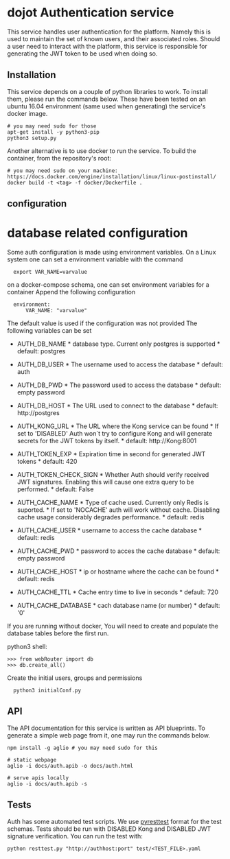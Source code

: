 # dojot Authentication service


This service handles user authentication for the platform. Namely this is used to
maintain the set of known users, and their associated roles. Should a user need
to interact with the platform, this service is responsible for generating the JWT
token to be used when doing so.

## Installation

This service depends on a couple of python libraries to work. To install them, please run the
commands below. These have been tested on an ubuntu 16.04 environment (same used when generating)
the service's docker image.

```shell
# you may need sudo for those
apt-get install -y python3-pip
python3 setup.py
```

Another alternative is to use docker to run the service. To build the container, from the
repository's  root:

```shell
# you may need sudo on your machine: https://docs.docker.com/engine/installation/linux/linux-postinstall/
docker build -t <tag> -f docker/Dockerfile .
```

## configuration
# database related configuration

Some auth configuration is made using environment variables.
On a Linux system one can set a environment variable with the command
```shell
  export VAR_NAME=varvalue
```

on a docker-compose schema, one can set environment variables for a container
Append the following configuration
```shell
  environment:
      VAR_NAME: "varvalue"
```

The default value is used if the configuration was not provided
The following variables can be set

  * AUTH_DB_NAME
	    	* database type. Current only postgres is supported
	    	* default: postgres

  * AUTH_DB_USER
	    	* The username used to access the database
	    	* default: auth

  * AUTH_DB_PWD
        * The password used to access the database
        * default: empty password

  * AUTH_DB_HOST
        * The URL used to connect to the database
        * default: http://postgres

  * AUTH_KONG_URL
        * The URL where the Kong service can be found
        * If set to 'DISABLED' Auth won´t try to configure Kong and will generate secrets for the JWT tokens by itself.
        * default: http://Kong:8001

  * AUTH_TOKEN_EXP
        * Expiration time in second for generated JWT tokens
        * default: 420

  * AUTH_TOKEN_CHECK_SIGN
        * Whether Auth should verify received JWT signatures. Enabling this will cause one extra query to be performed.
        * default: False

  * AUTH_CACHE_NAME
        * Type of cache used. Currently only Redis is suported.
        * If set to 'NOCACHE' auth will work without cache. Disabling cache usage considerably degrades performance.
        * default: redis

  * AUTH_CACHE_USER
        * username to access the cache database
        * default: redis

  * AUTH_CACHE_PWD
        * password to acces the cache database
        * default: empty password

  * AUTH_CACHE_HOST
        * ip or hostname where the cache can be found
        * default: redis

  * AUTH_CACHE_TTL
        * Cache entry time to live in seconds
        * default: 720

  * AUTH_CACHE_DATABASE
        * cach database name (or number)
        * default: '0'

If you are running without docker, You will need to create and populate
the database tables before the first run.

python3 shell:
```shell
>>> from webRouter import db
>>> db.create_all()
```

Create the initial users, groups and permissions
```shell
  python3 initialConf.py
```

## API

The API documentation for this service is written as API blueprints.
To generate a simple web page from it, one may run the commands below.

```shell
npm install -g aglio # you may need sudo for this

# static webpage
aglio -i docs/auth.apib -o docs/auth.html

# serve apis locally
aglio -i docs/auth.apib -s
```

## Tests

Auth has some automated test scripts.
We use [pyresttest](https://github.com/svanoort/pyresttest) format for the test schemas.
Tests should be run with DISABLED Kong and DISABLED JWT signature verification.
You can run the test with:

```shell
python resttest.py "http://authhost:port" test/<TEST_FILE>.yaml
```
